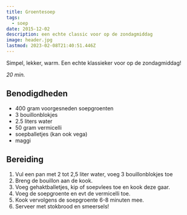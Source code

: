 ```yaml
---
title: Groentesoep
tags:
  - soep
date: 2015-12-02
description: een echte classic voor op de zondagmiddag
image: header.jpg
lastmod: 2023-02-08T21:40:51.446Z
---
```

Simpel, lekker, warm. Een echte klassieker voor op de zondagmiddag!

_20 min._

## Benodigdheden

-   400 gram  voorgesneden soepgroenten 
-   3  bouillonblokjes 
-   2.5 liters  water 
-   50 gram  vermicelli
-   soepballetjes (kan ook vega) 
-   maggi

## Bereiding

1.  Vul een pan met 2 tot 2,5 liter water, voeg 3 bouillonblokjes toe 
2.  Breng de bouillon aan de kook. 
3.  Voeg gehaktballetjes, kip of soepvlees toe en kook deze gaar. 
4.  Voeg de soepgroente en evt de vermicelli toe. 
5.  Kook vervolgens de soepgroente 6-8 minuten mee. 
6.  Serveer met stokbrood en smeersels!